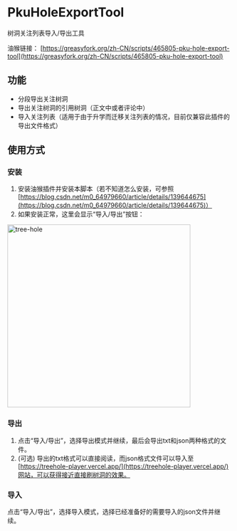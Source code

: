 # PkuHoleExportTool
树洞关注列表导入/导出工具

油猴链接： [https://greasyfork.org/zh-CN/scripts/465805-pku-hole-export-tool](https://greasyfork.org/zh-CN/scripts/465805-pku-hole-export-tool)

## 功能
* 分段导出关注树洞
* 导出关注树洞的引用树洞（正文中或者评论中）
* 导入关注列表（适用于由于升学而迁移关注列表的情况，目前仅兼容此插件的导出文件格式）


## 使用方式
### 安装
1. 安装油猴插件并安装本脚本（若不知道怎么安装，可参照[https://blog.csdn.net/m0_64979660/article/details/139644675](https://blog.csdn.net/m0_64979660/article/details/139644675)）
2. 如果安装正常，这里会显示“导入/导出”按钮：
<img width="411" alt="tree-hole" src="https://github.com/w1ndman/PkuHoleExportTool/assets/132929861/0847ba07-b7c3-423c-885c-1e01bf74b1e2">

### 导出
1. 点击“导入/导出”，选择导出模式并继续，最后会导出txt和json两种格式的文件。
2. (可选) 导出的txt格式可以直接阅读，而json格式文件可以导入至[https://treehole-player.vercel.app/](https://treehole-player.vercel.app/)网站，可以获得接近直接刷树洞的效果。

### 导入
点击“导入/导出”，选择导入模式，选择已经准备好的需要导入的json文件并继续。


